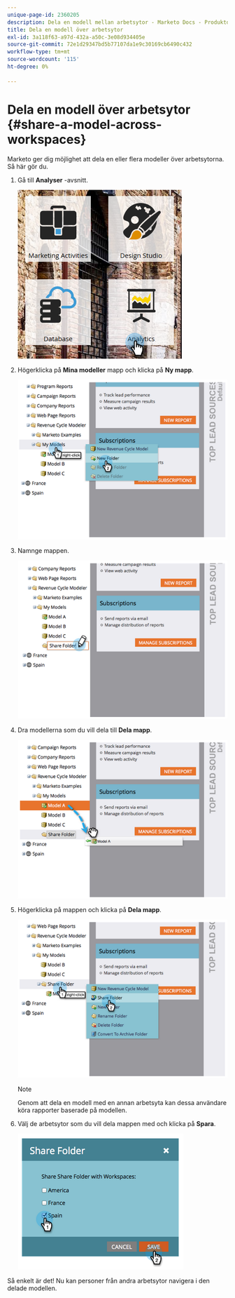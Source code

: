 ```yaml
---
unique-page-id: 2360205
description: Dela en modell mellan arbetsytor - Marketo Docs - Produktdokumentation
title: Dela en modell över arbetsytor
exl-id: 3a118f63-a97d-432a-a50c-3e08d934405e
source-git-commit: 72e1d29347bd5b77107da1e9c30169cb6490c432
workflow-type: tm+mt
source-wordcount: '115'
ht-degree: 0%

---
```


# Dela en modell över arbetsytor {#share-a-model-across-workspaces}

Marketo ger dig möjlighet att dela en eller flera modeller över arbetsytorna. Så här gör du.

1. Gå till **Analyser** -avsnitt.

   ![](assets/analytics.png)

1. Högerklicka på **Mina modeller** mapp och klicka på **Ny mapp**.

   ![](assets/image2014-10-3-14-3a5-3a23.png)

1. Namnge mappen.

   ![](assets/image2014-10-3-14-3a5-3a38.png)

1. Dra modellerna som du vill dela till **Dela mapp**.

   ![](assets/image2014-10-3-14-3a5-3a52.png)

1. Högerklicka på mappen och klicka på **Dela mapp**.

   ![](assets/image2014-10-3-14-3a6-3a9.png)

   >[!NOTE]
   >
   >Genom att dela en modell med en annan arbetsyta kan dessa användare köra rapporter baserade på modellen.

1. Välj de arbetsytor som du vill dela mappen med och klicka på **Spara**.

   ![](assets/image2014-10-3-14-3a6-3a22.png)

Så enkelt är det! Nu kan personer från andra arbetsytor navigera i den delade modellen.
